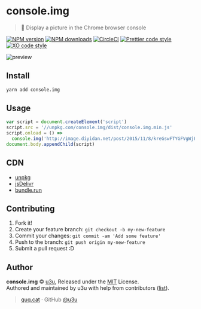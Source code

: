 # console.img

> 🎉 Display a picture in the Chrome browser console

[![NPM version](https://img.shields.io/npm/v/console.img.svg?style=flat)](https://npmjs.com/package/console.img) [![NPM downloads](https://img.shields.io/npm/dm/console.img.svg?style=flat)](https://npmjs.com/package/console.img) [![CircleCI](https://img.shields.io/circleci/project/github/MoeFE/console.img/master.svg)](https://circleci.com/gh/MoeFE/console.img) [![Prettier code style](https://img.shields.io/badge/code_style-prettier-ff69b4.svg?style=flat)](https://github.com/prettier/prettier) [![XO code style](https://img.shields.io/badge/code_style-XO-5ed9c7.svg)](https://github.com/sindresorhus/xo)

![preview](https://i.loli.net/2018/01/09/5a54873e169f4.gif)

## Install

```bash
yarn add console.img
```

## Usage

```js
var script = document.createElement('script')
script.src = '//unpkg.com/console.img/dist/console.img.min.js'
script.onload = () =>
  console.img('http://image.diyidan.net/post/2015/11/8/kreGswFTYGFVgWjF.gif')
document.body.appendChild(script)
```

## CDN

* [unpkg](//unpkg.com/console.img/dist/console.img.min.js)
* [jsDelivr](//cdn.jsdelivr.net/npm/console.img/dist/console.img.min.js)
* [bundle.run](//bundle.run/console.img)

## Contributing

1. Fork it!
2. Create your feature branch: `git checkout -b my-new-feature`
3. Commit your changes: `git commit -am 'Add some feature'`
4. Push to the branch: `git push origin my-new-feature`
5. Submit a pull request :D

## Author

**console.img** © [u3u](https://github.com/u3u), Released under the [MIT](./LICENSE) License.<br>
Authored and maintained by u3u with help from contributors ([list](https://github.com/u3u/console.img/contributors)).

> [quq.cat](https://quq.cat) · GitHub [@u3u](https://github.com/u3u)
